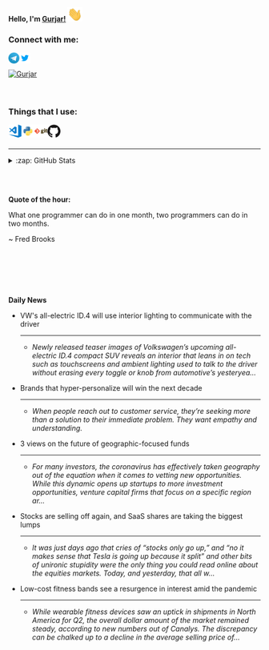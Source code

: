 #### Hello, I'm [Gurjar!](https://GurjarKing.github.io) <img src="https://raw.githubusercontent.com/ABSphreak/ABSphreak/master/gifs/Hi.gif" width="30px"></h2>


### Connect with me:

[<img align="left" alt="Gurjar | Telegram" width="22px" src="https://raw.githubusercontent.com/github/explore/80688e429a7d4ef2fca1e82350fe8e3517d3494d/topics/telegram/telegram.png" />][Telegram]
[<img align="left" alt="Gurjar | Twitter" width="22px" src="https://raw.githubusercontent.com/github/explore/80688e429a7d4ef2fca1e82350fe8e3517d3494d/topics/twitter/twitter.png" />][Twitter]
<br >
<br >
<a href="https://github.com/GurjarKing"><img src="https://komarev.com/ghpvc/?username=GurjarKing" alt="Gurjar" /></a> <br />
<br />
<br />
<!-- <br >

![](https://visitor-badge.glitch.me/badge?page_id=GurjarKing)

<br /> -->

### Things that I use:

[<img align="left" alt="Visual Studio Code" width="26px" src="https://raw.githubusercontent.com/github/explore/80688e429a7d4ef2fca1e82350fe8e3517d3494d/topics/visual-studio-code/visual-studio-code.png" />][VSCode]
[<img align="left" alt="Python" width="26px" src="https://raw.githubusercontent.com/github/explore/80688e429a7d4ef2fca1e82350fe8e3517d3494d/topics/python/python.png" />][Python]
[<img align="left" alt="Git" width="26px" src="https://raw.githubusercontent.com/github/explore/80688e429a7d4ef2fca1e82350fe8e3517d3494d/topics/git/git.png" />][Git]
[<img align="left" alt="GitHub" width="26px" src="https://raw.githubusercontent.com/github/explore/78df643247d429f6cc873026c0622819ad797942/topics/github/github.png" />][Github]

<br />
<br />

---
<details>
  <summary>:zap: GitHub Stats</summary>

<img align="left" alt="Gurjar's Github Stats" src="https://github-readme-stats.vercel.app/api?username=GurjarKing&show_icons=true&hide_border=true&count_private=true&include_all_commit=true&theme=algolia" />

</details>

<!-- ### 🔔 My latest tweet
<a href="https://twitter.com/Gurjar_King43" target="_blank">
	<img src="https://github.com/GurjarKing/GurjarKing/raw/master/tweet.png" width="70%" align="center" alt="Click to view on Twitter" title="My latest tweet, as an image"/>
</a> -->
<br>

<pre>

</pre>

**Quote of the hour:**

What one programmer can do in one month, two programmers can do in two months.

~ Fred Brooks
<pre>

</pre>
<br>
<pre>


</pre>
<strong>Daily News</strong>
  
  - VW's all-electric ID.4 will use interior lighting to communicate with the driver
     <hr/>
     
      - *Newly released teaser images of Volkswagen’s upcoming all-electric ID.4 compact SUV reveals an interior that leans in on tech such as touchscreens and ambient lighting used to talk to the driver without erasing every toggle or knob from automotive’s yesteryea…*
     
  - Brands that hyper-personalize will win the next decade
      <hr/>
      
      - *When people reach out to customer service, they’re seeking more than a solution to their immediate problem. They want empathy and understanding.*
      
  - 3 views on the future of geographic-focused funds
      <hr/>
      
      - *For many investors, the coronavirus has effectively taken geography out of the equation when it comes to vetting new opportunities. While this dynamic opens up startups to more investment opportunities, venture capital firms that focus on a specific region ar…*
      
  - Stocks are selling off again, and SaaS shares are taking the biggest lumps
      <hr/>
      
      - *It was just days ago that cries of “stocks only go up,” and “no it makes sense that Tesla is going up because it split” and other bits of unironic stupidity were the only thing you could read online about the equities markets. Today, and yesterday, that all w…*
       
  - Low-cost fitness bands see a resurgence in interest amid the pandemic
      <hr/>
       
       - *While wearable fitness devices saw an uptick in shipments in North America for Q2, the overall dollar amount of the market remained steady, according to new numbers out of Canalys. The discrepancy can be chalked up to a decline in the average selling price of…*
      

<br />

[VSCode]: https://code.visualstudio.com/
[Python]: https://www.python.org/
[Git]: https://git-scm.com/
[Github]: https://github.com/
[Telegram]: https://t.me/Gurjar_King/
[Twitter]: https://twitter.com/Gurjar_King43/
